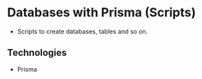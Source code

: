 # Databases with Prisma (Scripts)

- Scripts to create databases, tables and so on.

## Technologies

- Prisma
